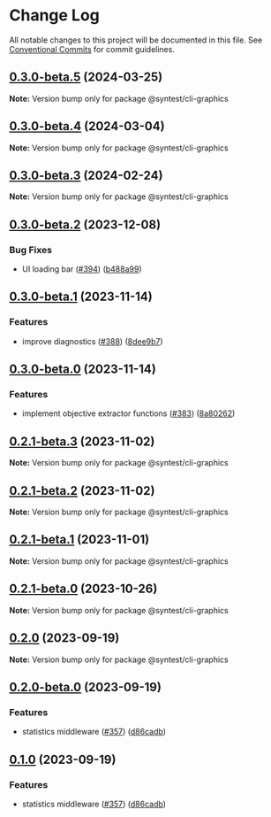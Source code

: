 # Change Log

All notable changes to this project will be documented in this file.
See [Conventional Commits](https://conventionalcommits.org) for commit guidelines.

## [0.3.0-beta.5](https://github.com/syntest-framework/syntest-framework/compare/@syntest/cli-graphics@0.3.0-beta.4...@syntest/cli-graphics@0.3.0-beta.5) (2024-03-25)

**Note:** Version bump only for package @syntest/cli-graphics

## [0.3.0-beta.4](https://github.com/syntest-framework/syntest-framework/compare/@syntest/cli-graphics@0.3.0-beta.3...@syntest/cli-graphics@0.3.0-beta.4) (2024-03-04)

**Note:** Version bump only for package @syntest/cli-graphics

## [0.3.0-beta.3](https://github.com/syntest-framework/syntest-framework/compare/@syntest/cli-graphics@0.3.0-beta.2...@syntest/cli-graphics@0.3.0-beta.3) (2024-02-24)

**Note:** Version bump only for package @syntest/cli-graphics

## [0.3.0-beta.2](https://github.com/syntest-framework/syntest-framework/compare/@syntest/cli-graphics@0.3.0-beta.1...@syntest/cli-graphics@0.3.0-beta.2) (2023-12-08)

### Bug Fixes

- UI loading bar ([#394](https://github.com/syntest-framework/syntest-framework/issues/394)) ([b488a99](https://github.com/syntest-framework/syntest-framework/commit/b488a99f6c5479f7f8de23233f0e56bebec17aa1))

## [0.3.0-beta.1](https://github.com/syntest-framework/syntest-framework/compare/@syntest/cli-graphics@0.3.0-beta.0...@syntest/cli-graphics@0.3.0-beta.1) (2023-11-14)

### Features

- improve diagnostics ([#388](https://github.com/syntest-framework/syntest-framework/issues/388)) ([8dee9b7](https://github.com/syntest-framework/syntest-framework/commit/8dee9b7c266fc54908c896220084729ac8b2ffe3))

## [0.3.0-beta.0](https://github.com/syntest-framework/syntest-framework/compare/@syntest/cli-graphics@0.2.1-beta.3...@syntest/cli-graphics@0.3.0-beta.0) (2023-11-14)

### Features

- implement objective extractor functions ([#383](https://github.com/syntest-framework/syntest-framework/issues/383)) ([8a80262](https://github.com/syntest-framework/syntest-framework/commit/8a80262184a826c9d0ffd37e6a90c95e3acb1327))

## [0.2.1-beta.3](https://github.com/syntest-framework/syntest-framework/compare/@syntest/cli-graphics@0.2.1-beta.2...@syntest/cli-graphics@0.2.1-beta.3) (2023-11-02)

**Note:** Version bump only for package @syntest/cli-graphics

## [0.2.1-beta.2](https://github.com/syntest-framework/syntest-framework/compare/@syntest/cli-graphics@0.2.1-beta.1...@syntest/cli-graphics@0.2.1-beta.2) (2023-11-02)

**Note:** Version bump only for package @syntest/cli-graphics

## [0.2.1-beta.1](https://github.com/syntest-framework/syntest-framework/compare/@syntest/cli-graphics@0.2.1-beta.0...@syntest/cli-graphics@0.2.1-beta.1) (2023-11-01)

**Note:** Version bump only for package @syntest/cli-graphics

## [0.2.1-beta.0](https://github.com/syntest-framework/syntest-framework/compare/@syntest/cli-graphics@0.2.0...@syntest/cli-graphics@0.2.1-beta.0) (2023-10-26)

**Note:** Version bump only for package @syntest/cli-graphics

## [0.2.0](https://github.com/syntest-framework/syntest-framework/compare/@syntest/cli-graphics@0.2.0-beta.0...@syntest/cli-graphics@0.2.0) (2023-09-19)

**Note:** Version bump only for package @syntest/cli-graphics

## [0.2.0-beta.0](https://github.com/syntest-framework/syntest-framework/compare/@syntest/cli-graphics@0.1.0-beta.3...@syntest/cli-graphics@0.2.0-beta.0) (2023-09-19)

### Features

- statistics middleware ([#357](https://github.com/syntest-framework/syntest-framework/issues/357)) ([d86cadb](https://github.com/syntest-framework/syntest-framework/commit/d86cadb23523ce89688e98cc0805a8fee31e531d))

## [0.1.0](https://github.com/syntest-framework/syntest-framework/compare/@syntest/cli-graphics@0.1.0-beta.3...@syntest/cli-graphics@0.1.0) (2023-09-19)

### Features

- statistics middleware ([#357](https://github.com/syntest-framework/syntest-framework/issues/357)) ([d86cadb](https://github.com/syntest-framework/syntest-framework/commit/d86cadb23523ce89688e98cc0805a8fee31e531d))
